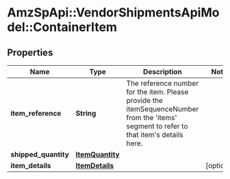 # AmzSpApi::VendorShipmentsApiModel::ContainerItem

## Properties
Name | Type | Description | Notes
------------ | ------------- | ------------- | -------------
**item_reference** | **String** | The reference number for the item. Please provide the itemSequenceNumber from the &#x27;items&#x27; segment to refer to that item&#x27;s details here. | 
**shipped_quantity** | [**ItemQuantity**](ItemQuantity.md) |  | 
**item_details** | [**ItemDetails**](ItemDetails.md) |  | [optional] 

